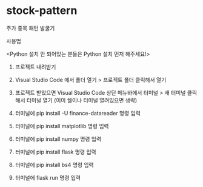 # stock-pattern


주가 종목 패턴 발굴기

사용법

<Python 설치 안 되어있는 분들은 Python 설치 먼저 해주세요!>

1. 프로젝트 내려받기

2. Visual Studio Code 에서 폴더 열기 > 프로젝트 폴더 클릭해서 열기

3. 프로젝트 받았으면 Visual Studio Code 상단 메뉴바에서 터미널 > 새 터미널  클릭해서 터미널 열기 (이미 쉘이나 터미널 열려있으면 생략)

4. 터미널에 pip install -U finance-datareader 명령 입력

5. 터미널에 pip install matplotlib 명령 입력

6. 터미널에 pip install numpy 명령 입력

7. 터미널에 pip install flask 명령 입력

8. 터미널에 pip install bs4 명령 입력 

9. 터미널에 flask run 명령 입력
